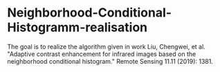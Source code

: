 # Neighborhood-Conditional-Histogramm-realisation
The goal is to realize the algorithm given in work Liu, Chengwei, et al. "Adaptive contrast enhancement for infrared images based on the neighborhood conditional histogram." Remote Sensing 11.11 (2019): 1381.
